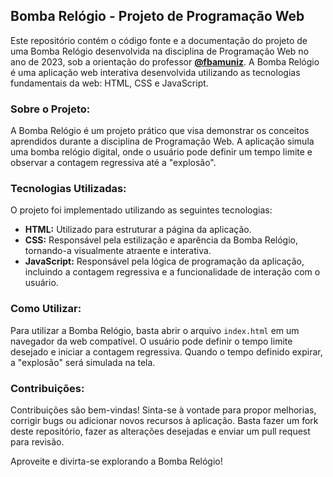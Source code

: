 ## **Bomba Relógio - Projeto de Programação Web**

Este repositório contém o código fonte e a documentação do projeto de uma Bomba Relógio desenvolvida na disciplina de Programação Web no ano de 2023, sob a orientação do professor **[@fbamuniz](https://github.com/fbamuniz)**. A Bomba Relógio é uma aplicação web interativa desenvolvida utilizando as tecnologias fundamentais da web: HTML, CSS e JavaScript.

### **Sobre o Projeto:**
A Bomba Relógio é um projeto prático que visa demonstrar os conceitos aprendidos durante a disciplina de Programação Web. A aplicação simula uma bomba relógio digital, onde o usuário pode definir um tempo limite e observar a contagem regressiva até a "explosão". 

### **Tecnologias Utilizadas:**
O projeto foi implementado utilizando as seguintes tecnologias:
- **HTML:** Utilizado para estruturar a página da aplicação.
- **CSS:** Responsável pela estilização e aparência da Bomba Relógio, tornando-a visualmente atraente e interativa.
- **JavaScript:** Responsável pela lógica de programação da aplicação, incluindo a contagem regressiva e a funcionalidade de interação com o usuário.

### **Como Utilizar:**
Para utilizar a Bomba Relógio, basta abrir o arquivo `index.html` em um navegador da web compatível. O usuário pode definir o tempo limite desejado e iniciar a contagem regressiva. Quando o tempo definido expirar, a "explosão" será simulada na tela.

### **Contribuições:**
Contribuições são bem-vindas! Sinta-se à vontade para propor melhorias, corrigir bugs ou adicionar novos recursos à aplicação. Basta fazer um fork deste repositório, fazer as alterações desejadas e enviar um pull request para revisão.

Aproveite e divirta-se explorando a Bomba Relógio!
